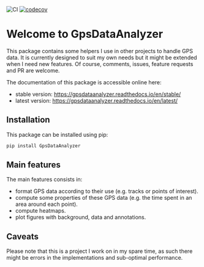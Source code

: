 ![CI](https://github.com/adrien-berchet/GpsDataAnalyzer/workflows/CI/badge.svg)
[![codecov](https://codecov.io/gh/adrien-berchet/GpsDataAnalyzer/branch/master/graph/badge.svg)](https://codecov.io/gh/adrien-berchet/GpsDataAnalyzer)


# Welcome to GpsDataAnalyzer

This package contains some helpers I use in other projects to handle GPS data.
It is currently designed to suit my own needs but it might be extended when I need new
features. Of course, comments, issues, feature requests and PR are welcome.

The documentation of this package is accessible online here:
* stable version: https://gpsdataanalyzer.readthedocs.io/en/stable/
* latest version: https://gpsdataanalyzer.readthedocs.io/en/latest/


## Installation

This package can be installed using pip:
```bash
pip install GpsDataAnalyzer
```

## Main features

The main features consists in:
* format GPS data according to their use (e.g. tracks or points of interest).
* compute some properties of these GPS data (e.g. the time spent in an area around
each point).
* compute heatmaps.
* plot figures with background, data and annotations.

## Caveats

Please note that this is a project I work on in my spare time, as such there might be
errors in the implementations and sub-optimal performance.
